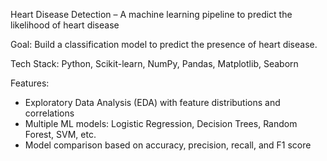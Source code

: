 Heart Disease Detection – A machine learning pipeline to predict the likelihood of heart disease

Goal: Build a classification model to predict the presence of heart disease.

Tech Stack: Python, Scikit-learn, NumPy, Pandas, Matplotlib, Seaborn

Features:
  - Exploratory Data Analysis (EDA) with feature distributions and correlations
  - Multiple ML models: Logistic Regression, Decision Trees, Random Forest, SVM, etc.
  - Model comparison based on accuracy, precision, recall, and F1 score
